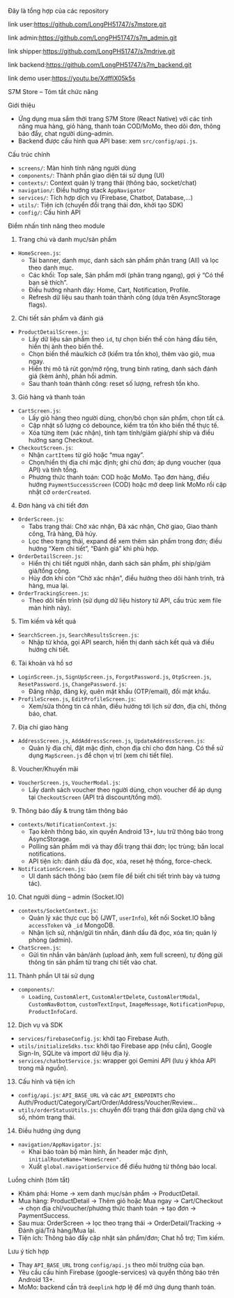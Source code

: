 
Đây là tổng hợp của các repository 

link user:https://github.com/LongPH51747/s7mstore.git

link admin:https://github.com/LongPH51747/s7m_admin.git

link shipper:https://github.com/LongPH51747/s7mdrive.git

link backend:https://github.com/LongPH51747/s7m_backend.git

link demo user:https://youtu.be/XdffIX05k5s

S7M Store – Tóm tắt chức năng 

Giới thiệu
- Ứng dụng mua sắm thời trang S7M Store (React Native) với các tính năng mua hàng, giỏ hàng, thanh toán COD/MoMo, theo dõi đơn, thông báo đẩy, chat người dùng–admin.
- Backend được cấu hình qua API base: xem `src/config/api.js`.

Cấu trúc chính
- `screens/`: Màn hình tính năng người dùng
- `components/`: Thành phần giao diện tái sử dụng (UI)
- `contexts/`: Context quản lý trạng thái (thông báo, socket/chat)
- `navigation/`: Điều hướng stack `AppNavigator`
- `services/`: Tích hợp dịch vụ (Firebase, Chatbot, Database,...)
- `utils/`: Tiện ích (chuyển đổi trạng thái đơn, khởi tạo SDK)
- `config/`: Cấu hình API

Điểm nhấn tính năng theo module

1) Trang chủ và danh mục/sản phẩm
- `HomeScreen.js`:
  - Tải banner, danh mục, danh sách sản phẩm phân trang (All) và lọc theo danh mục.
  - Các khối: Top sale, Sản phẩm mới (phân trang ngang), gợi ý “Có thể bạn sẽ thích”.
  - Điều hướng nhanh đáy: Home, Cart, Notification, Profile.
  - Refresh dữ liệu sau thanh toán thành công (dựa trên AsyncStorage flags).

2) Chi tiết sản phẩm và đánh giá
- `ProductDetailScreen.js`:
  - Lấy dữ liệu sản phẩm theo `id`, tự chọn biến thể còn hàng đầu tiên, hiển thị ảnh theo biến thể.
  - Chọn biến thể màu/kích cỡ (kiểm tra tồn kho), thêm vào giỏ, mua ngay.
  - Hiển thị mô tả rút gọn/mở rộng, trung bình rating, danh sách đánh giá (kèm ảnh), phản hồi admin.
  - Sau thanh toán thành công: reset số lượng, refresh tồn kho.

3) Giỏ hàng và thanh toán
- `CartScreen.js`:
  - Lấy giỏ hàng theo người dùng, chọn/bỏ chọn sản phẩm, chọn tất cả.
  - Cập nhật số lượng có debounce, kiểm tra tồn kho biến thể thực tế.
  - Xóa từng item (xác nhận), tính tạm tính/giảm giá/phí ship và điều hướng sang Checkout.
- `CheckoutScreen.js`:
  - Nhận `cartItems` từ giỏ hoặc “mua ngay”.
  - Chọn/hiển thị địa chỉ mặc định; ghi chú đơn; áp dụng voucher (qua API) và tính tổng.
  - Phương thức thanh toán: COD hoặc MoMo. Tạo đơn hàng, điều hướng `PaymentSuccessScreen` (COD) hoặc mở deep link MoMo rồi cập nhật cờ `orderCreated`.

4) Đơn hàng và chi tiết đơn
- `OrderScreen.js`:
  - Tabs trạng thái: Chờ xác nhận, Đã xác nhận, Chờ giao, Giao thành công, Trả hàng, Đã hủy.
  - Lọc theo trạng thái, expand để xem thêm sản phẩm trong đơn; điều hướng “Xem chi tiết”, “Đánh giá” khi phù hợp.
- `OrderDetailScreen.js`:
  - Hiển thị chi tiết người nhận, danh sách sản phẩm, phí ship/giảm giá/tổng cộng.
  - Hủy đơn khi còn “Chờ xác nhận”, điều hướng theo dõi hành trình, trả hàng, mua lại.
- `OrderTrackingScreen.js`:
  - Theo dõi tiến trình (sử dụng dữ liệu history từ API, cấu trúc xem file màn hình này).

5) Tìm kiếm và kết quả
- `SearchScreen.js`, `SearchResultsScreen.js`:
  - Nhập từ khóa, gọi API search, hiển thị danh sách kết quả và điều hướng chi tiết.

6) Tài khoản và hồ sơ
- `LoginScreen.js`, `SignUpScreen.js`, `ForgotPassword.js`, `OtpScreen.js`, `ResetPassword.js`, `ChangePassword.js`:
  - Đăng nhập, đăng ký, quên mật khẩu (OTP/email), đổi mật khẩu.
- `ProfileScreen.js`, `EditProfileScreen.js`:
  - Xem/sửa thông tin cá nhân, điều hướng tới lịch sử đơn, địa chỉ, thông báo, chat.

7) Địa chỉ giao hàng
- `AddressScreen.js`, `AddAddressScreen.js`, `UpdateAddressScreen.js`:
  - Quản lý địa chỉ, đặt mặc định, chọn địa chỉ cho đơn hàng. Có thể sử dụng `MapScreen.js` để chọn vị trí (xem chi tiết file).

8) Voucher/Khuyến mãi
- `VoucherScreen.js`, `VoucherModal.js`:
  - Lấy danh sách voucher theo người dùng, chọn voucher để áp dụng tại `CheckoutScreen` (API trả discount/tổng mới).

9) Thông báo đẩy & trung tâm thông báo
- `contexts/NotificationContext.js`:
  - Tạo kênh thông báo, xin quyền Android 13+, lưu trữ thông báo trong AsyncStorage.
  - Polling sản phẩm mới và thay đổi trạng thái đơn; lọc trùng; bắn local notifications.
  - API tiện ích: đánh dấu đã đọc, xóa, reset hệ thống, force-check.
- `NotificationScreen.js`:
  - UI danh sách thông báo (xem file để biết chi tiết trình bày và tương tác).

10) Chat người dùng – admin (Socket.IO)
- `contexts/SocketContext.js`:
  - Quản lý xác thực cục bộ (JWT, `userInfo`), kết nối Socket.IO bằng `accessToken` và `_id` MongoDB.
  - Nhận lịch sử, nhận/gửi tin nhắn, đánh dấu đã đọc, xóa tin; quản lý phòng (admin).
- `ChatScreen.js`:
  - Gửi tin nhắn văn bản/ảnh (upload ảnh, xem full screen), tự động gửi thông tin sản phẩm từ trang chi tiết vào chat.

11) Thành phần UI tái sử dụng
- `components/`:
  - `Loading`, `CustomAlert`, `CustomAlertDelete`, `CustomAlertModal`, `CustomNavBottom`, `customTextInput`, `ImageMessage`, `NotificationPopup`, `ProductInfoCard`.

12) Dịch vụ và SDK
- `services/firebaseConfig.js`: khởi tạo Firebase Auth.
- `utils/initializeSdks.tsx`: khởi tạo Firebase app (nếu cần), Google Sign-In, SQLite và import dữ liệu địa lý.
- `services/chatbotService.js`: wrapper gọi Gemini API (lưu ý khóa API trong mã nguồn).

13) Cấu hình và tiện ích
- `config/api.js`: `API_BASE_URL` và các `API_ENDPOINTS` cho Auth/Product/Category/Cart/Order/Address/Voucher/Review…
- `utils/orderStatusUtils.js`: chuyển đổi trạng thái đơn giữa dạng chữ và số, nhóm trạng thái.

14) Điều hướng ứng dụng
- `navigation/AppNavigator.js`:
  - Khai báo toàn bộ màn hình, ẩn header mặc định, `initialRouteName="HomeScreen"`.
  - Xuất `global.navigationService` để điều hướng từ thông báo local.

Luồng chính (tóm tắt)
- Khám phá: Home → xem danh mục/sản phẩm → ProductDetail.
- Mua hàng: ProductDetail → Thêm giỏ hoặc Mua ngay → Cart/Checkout → chọn địa chỉ/voucher/phương thức thanh toán → tạo đơn → PaymentSuccess.
- Sau mua: OrderScreen → lọc theo trạng thái → OrderDetail/Tracking → Đánh giá/Trả hàng/Mua lại.
- Tiện ích: Thông báo đẩy cập nhật sản phẩm/đơn; Chat hỗ trợ; Tìm kiếm.

Lưu ý tích hợp
- Thay `API_BASE_URL` trong `config/api.js` theo môi trường của bạn.
- Yêu cầu cấu hình Firebase (google-services) và quyền thông báo trên Android 13+.
- MoMo: backend cần trả `deeplink` hợp lệ để mở ứng dụng thanh toán.
  




